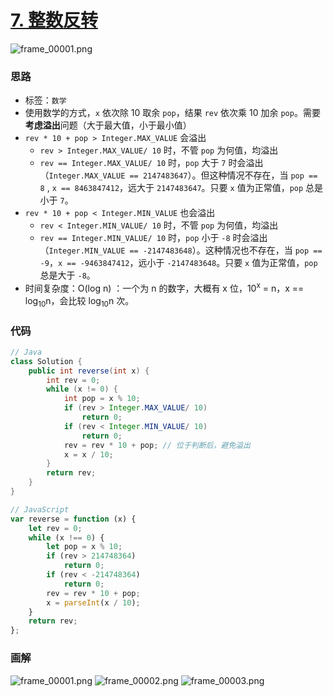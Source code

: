 # [7. 整数反转](https://leetcode-cn.com/problems/reverse-integer/)
![frame_00001.png](https://deppwang.oss-cn-beijing.aliyuncs.com/blog/2019-12-22-022309.jpg)

### 思路

* 标签：`数学`
* 使用数学的方式，`x` 依次除 10 取余 `pop`，结果 `rev` 依次乘 10 加余 `pop`。需要**考虑溢出**问题（大于最大值，小于最小值）
* `rev * 10 + pop > Integer.MAX_VALUE` 会溢出
  * `rev > Integer.MAX_VALUE/ 10` 时，不管 `pop` 为何值，均溢出
  * `rev == Integer.MAX_VALUE/ 10` 时，`pop` 大于 `7` 时会溢出（`Integer.MAX_VALUE == 2147483647`）。但这种情况不存在，当 `pop == 8` , `x == 8463847412`，远大于 `2147483647`。只要 `x` 值为正常值，`pop` 总是小于 `7`。
* `rev * 10 + pop < Integer.MIN_VALUE` 也会溢出
  * `rev < Integer.MIN_VALUE/ 10` 时，不管 `pop` 为何值，均溢出
  * `rev == Integer.MIN_VALUE/ 10` 时，`pop` 小于 `-8` 时会溢出（`Integer.MIN_VALUE == -2147483648`）。这种情况也不存在，当 `pop == -9`，`x == -9463847412`，远小于 `-2147483648`。只要 `x` 值为正常值，`pop` 总是大于 `-8`。
* 时间复杂度：O(log n) ：一个为 n 的数字，大概有 x 位，10<sup>x</sup> = n，x == log<sub>10</sub>n，会比较 log<sub>10</sub>n 次。
### 代码
```Java
// Java
class Solution {
    public int reverse(int x) {
        int rev = 0;
        while (x != 0) {
            int pop = x % 10;
            if (rev > Integer.MAX_VALUE/ 10) 
                return 0;
            if (rev < Integer.MIN_VALUE/ 10) 
                return 0;
            rev = rev * 10 + pop; // 位于判断后，避免溢出
            x = x / 10;
        }
        return rev;
    }
}
```
```JavaScript
// JavaScript
var reverse = function (x) {
    let rev = 0;
    while (x !== 0) {
        let pop = x % 10;
        if (rev > 214748364)
            return 0;
        if (rev < -214748364)
            return 0;
        rev = rev * 10 + pop;
        x = parseInt(x / 10);
    }
    return rev;
};
```
### 画解
![frame_00001.png](https://deppwang.oss-cn-beijing.aliyuncs.com/blog/2019-12-22-022312.png)
![frame_00002.png](https://deppwang.oss-cn-beijing.aliyuncs.com/blog/2019-12-22-022314.png)
![frame_00003.png](https://deppwang.oss-cn-beijing.aliyuncs.com/blog/2019-12-22-022316.png)